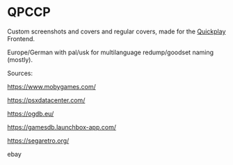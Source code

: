 # QPCCP
Custom screenshots and covers and regular covers, made for the [Quickplay](https://quickplay.sourceforge.net/) Frontend.

Europe/German with pal/usk for multilanguage redump/goodset naming (mostly).

Sources:

https://www.mobygames.com/

https://psxdatacenter.com/

https://ogdb.eu/

https://gamesdb.launchbox-app.com/

https://segaretro.org/

ebay
